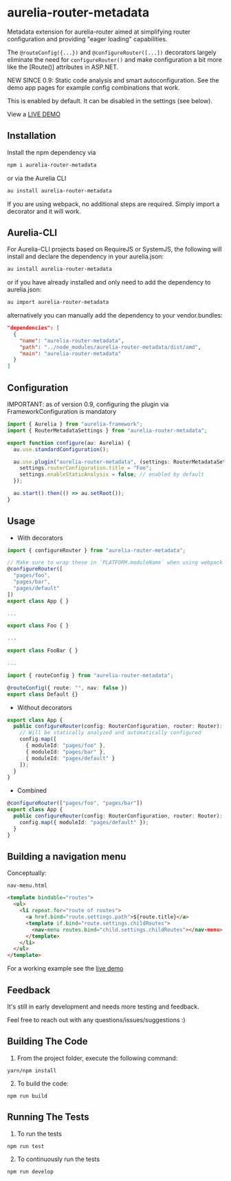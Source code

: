 # aurelia-router-metadata

Metadata extension for aurelia-router aimed at simplifying router configuration and providing "eager loading" capabilities.

The `@routeConfig({...})` and `@configureRouter([...])` decorators largely eliminate the need for `configureRouter()` and make configuration a bit more like the [Route()] attributes in ASP.NET.

NEW SINCE 0.9: Static code analysis and smart autoconfiguration. See the demo app pages for example config combinations that work.

This is enabled by default. It can be disabled in the settings (see below).

View a [LIVE DEMO](https://fkleuver.github.io/aurelia-router-metadata/)

## Installation
Install the npm dependency via

```bash
npm i aurelia-router-metadata
```

or via the Aurelia CLI

```bash
au install aurelia-router-metadata
```

If you are using webpack, no additional steps are required. Simply import a decorator and it will work.

## Aurelia-CLI

For Aurelia-CLI projects based on RequireJS or SystemJS, the following will install and declare the dependency in your aurelia.json:

```bash
au install aurelia-router-metadata
```

or if you have already installed and only need to add the dependency to aurelia.json:

```bash
au import aurelia-router-metadata
```

alternatively you can manually add the dependency to your vendor.bundles:

```json
"dependencies": [
  {
    "name": "aurelia-router-metadata",
    "path": "../node_modules/aurelia-router-metadata/dist/amd",
    "main": "aurelia-router-metadata"
  }
]
```

## Configuration

IMPORTANT: as of version 0.9, configuring the plugin via FrameworkConfiguration is mandatory

```typescript
import { Aurelia } from "aurelia-framework";
import { RouterMetadataSettings } from "aurelia-router-metadata";

export function configure(au: Aurelia) {
  au.use.standardConfiguration();

  au.use.plugin("aurelia-router-metadata", (settings: RouterMetadataSettings) => {
    settings.routerConfiguration.title = "Foo";
    settings.enableStaticAnalysis = false; // enabled by default
  });

  au.start().then(() => au.setRoot());
}
```

## Usage

* With decorators

```ts
import { configureRouter } from "aurelia-router-metadata";

// Make sure to wrap these in `PLATFORM.moduleName` when using webpack
@configureRouter([
  "pages/foo",
  "pages/bar",
  "pages/default"
])
export class App { }

...

export class Foo { }

...

export class FooBar { }

...

import { routeConfig } from "aurelia-router-metadata";

@routeConfig({ route: "", nav: false })
export class Default {}

```


* Without decorators

```ts
export class App {
  public configureRouter(config: RouterConfiguration, router: Router): void {
    // Will be statically analyzed and automatically configured
    config.map([
      { moduleId: "pages/foo" },
      { moduleId: "pages/bar" },
      { moduleId: "pages/default" }
    ]);
  }
}
```

* Combined

```ts
@configureRouter(["pages/foo", "pages/bar"])
export class App {
  public configureRouter(config: RouterConfiguration, router: Router): void {
    config.map({ moduleId: "pages/default" });
  }
}

```

## Building a navigation menu

Conceptually:

`nav-menu.html`

```html
<template bindable="routes">
  <ul>
    <li repeat.for="route of routes">
      <a href.bind="route.settings.path">${route.title}</a>
      <template if.bind="route.settings.childRoutes">
        <nav-menu routes.bind="child.settings.childRoutes"></nav-menu>
      </template>
    </li>
  </ul>
</template>
```

For a working example see the [live demo](https://fkleuver.github.io/aurelia-router-metadata/)

## Feedback

It's still in early development and needs more testing and feedback.

Feel free to reach out with any questions/issues/suggestions :)


## Building The Code


1. From the project folder, execute the following command:

  ```
  yarn/npm install
  ```
2. To build the code:

  ```
  npm run build
  ```

## Running The Tests

1. To run the tests

  ```
  npm run test
  ```

2. To continuously run the tests

```
npm run develop
```



